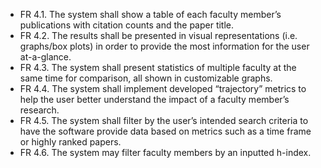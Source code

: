 - FR 4.1. The system shall show a table of each faculty member’s publications with citation counts and the paper title.
- FR 4.2. The results shall be presented in visual representations (i.e. graphs/box plots) in order to provide the most information for the user at-a-glance.
- FR 4.3. The system shall present statistics of multiple faculty at the same time for comparison, all shown in customizable graphs.
- FR 4.4. The system shall implement developed “trajectory” metrics to help the user better understand the impact of a faculty member’s research.
- FR 4.5. The system shall filter by the user’s intended search criteria to have the software provide data based on metrics such as a time frame or highly ranked papers.
- FR 4.6. The system may filter faculty members by an inputted h-index.
